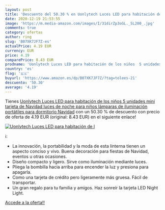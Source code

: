 ```yaml
---
layout: post
title: 'Descuento del 50.30 % en Uonlytech Luces LED para habitación de l'
date: 2020-12-19 21:53:55
image: 'https://m.media-amazon.com/images/I/31dirZp3oGL._SL200_.jpg'
comments: true
category: ofertas
author: ring
slug: 'B07XK7JF7Z-es'
actualPrice: 4.19 EUR
currency: EUR
price: 4.19
comparePrice: 8.43 EUR
prodname: 'Uonlytech Luces LED para habitación de los niños  5 unidades  mini tarjeta de Navidad  luces de noche para niños  lámparas de iluminación portátiles para dormitorio  Navidad'
country: 'es'
flag: '🇪🇸'
buyurl: 'https://www.amazon.es/dp/B07XK7JF7Z/?tag=tolees-21'
descuento: '50.30'
average: '4.19'
---
```


Tienes [Uonlytech Luces LED para habitación de los niños  5 unidades  mini tarjeta de Navidad  luces de noche para niños  lámparas de iluminación portátiles para dormitorio  Navidad](https://www.amazon.es/dp/B07XK7JF7Z/?tag=tolees-21) con un 50.30 % de descuento con precio de oferta de 4.19 EUR (original: 8.43 EUR) en el siguiente enlace!

[![Uonlytech Luces LED para habitación de l](https://m.media-amazon.com/images/I/31dirZp3oGL._SL200_.jpg)](https://www.amazon.es/dp/B07XK7JF7Z/?tag=tolees-21)

ℹ️:

- La innovación, la portabilidad y la moda de esta linterna tienen un aspecto conciso y vivo. Buena decoración para fiestas de Navidad, eventos u otras ocasiones.
- Diseño compacto y ligero. Sirve como iluminación mediante luces.
- Pliega la bombilla hacia arriba para encender la luz y presiona para apagarla.
- Como una tarjeta de crédito pero ligeramente más gruesa. Fácil de transportar.
- Un gran regalo para tu familia y amigos. Haz sonreír la tarjeta LED Night Light.

[Accede a la oferta!!](https://www.amazon.es/dp/B07XK7JF7Z/?tag=tolees-21)
